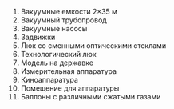 1. Вакуумные емкости 2&times;35 м
1. Вакуумный трубопровод
1. Вакуумные насосы
1. Задвижки
1. Люк со сменными оптическими стеклами
1. Технологический люк
1. Модель на державке
1. Измерительная аппаратура
1. Киноаппаратура
1. Помещение для аппаратуры
1. Баллоны с различными сжатыми газами
